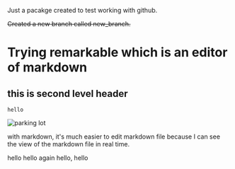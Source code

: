 Just a pacakge created to test working with github.

~~Created a new branch called new_branch.~~

# Trying remarkable which is an editor of markdown

## this is second level header

```hello```

![parking lot](/home/hiro/Pictures/parkinglot17.png  "parking lot")

with markdown, it's much easier to edit markdown file because I can see the view of the markdown file in real time.

hello
hello again
hello, hello

